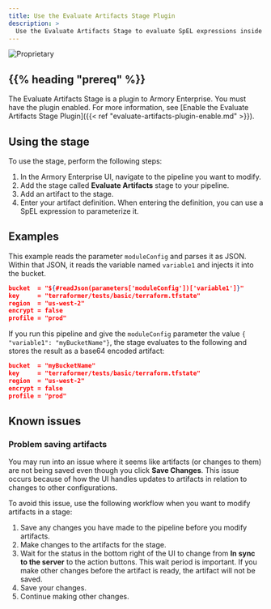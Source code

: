 ```yaml
---
title: Use the Evaluate Artifacts Stage Plugin
description: >
  Use the Evaluate Artifacts Stage to evaluate SpEL expressions inside of Spinnaker™ artifacts.
---
```


![Proprietary](/images/proprietary.svg)

## {{% heading "prereq" %}}

The Evaluate Artifacts Stage is a plugin to Armory Enterprise. You must have the plugin enabled. For more information, see [Enable the Evaluate Artifacts Stage Plugin]({{< ref "evaluate-artifacts-plugin-enable.md" >}}).

## Using the stage

To use the stage, perform the following steps:

1. In the Armory Enterprise UI, navigate to the pipeline you want to modify.
2. Add the stage called **Evaluate Artifacts** stage to your pipeline.
3. Add an artifact to the stage.
4. Enter your artifact definition. When entering the definition, you can use a SpEL expression to parameterize it. 

## Examples

This example reads the parameter `moduleConfig` and parses it as JSON. Within that JSON, it reads the variable named `variable1` and injects it into the bucket.

```json
bucket  = "${#readJson(parameters['moduleConfig'])['variable1']}"
key     = "terraformer/tests/basic/terraform.tfstate"
region  = "us-west-2"
encrypt = false
profile = "prod"
```

If you run this pipeline and give the `moduleConfig` parameter the value `{ "variable1": "myBucketName"}`,
the stage evaluates to the following and stores the result as a base64 encoded artifact:

```json
bucket  = "myBucketName"
key     = "terraformer/tests/basic/terraform.tfstate"
region  = "us-west-2"
encrypt = false
profile = "prod"
```

## Known issues

### Problem saving artifacts

You may run into an issue where it seems like artifacts (or changes to them) are not being saved even though you click **Save Changes**. This issue occurs because of how the UI handles updates to artifacts in relation to changes to other configurations.

To avoid this issue, use the following workflow when you want to modify artifacts in a stage:

1. Save any changes you have made to the pipeline before you modify artifacts.
2. Make changes to the artifacts for the stage.
3. Wait for the status in the bottom right of the UI to change from **In sync to the server** to the action buttons.
   This wait period is important. If you make other changes before the artifact is ready, the artifact will not be saved.
4. Save your changes.
5. Continue making other changes.